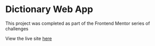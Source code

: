 # Dictionary Web App

This project was completed as part of the Frontend Mentor series of challenges

View the live site [here](https://dictionary-web-app-vert-phi.vercel.app/)

